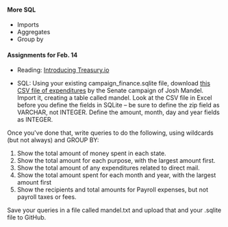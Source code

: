 
#### More SQL

  * Imports
  * Aggregates
  * Group by

#### Assignments for Feb. 14

  * Reading: [Introducing Treasury.io](https://source.opennews.org/articles/introducing-treasuryio/)

  * SQL: Using your existing campaign_finance.sqlite file, download [this CSV file of expenditures](https://www.strongspace.com/shared/k2avxajk0l) by the Senate campaign of Josh Mandel. Import it, creating a table called mandel. Look at the CSV file in Excel before you define the fields in SQLite – be sure to define the zip field as VARCHAR, not INTEGER. Define the amount, month, day and year fields as INTEGER.

  Once you've done that, write queries to do the following, using wildcards (but not always) and GROUP BY:

  1. Show the total amount of money spent in each state.
  2. Show the total amount for each purpose, with the largest amount first.
  3. Show the total amount of any expenditures related to direct mail.
  4. Show the total amount spent for each month and year, with the largest amount first
  5. Show the recipients and total amounts for Payroll expenses, but not payroll taxes or fees.

  Save your queries in a file called mandel.txt and upload that and your .sqlite file to GitHub.
